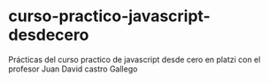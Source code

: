 # curso-practico-javascript-desdecero
Prácticas del curso practico de javascript desde cero en platzi con el profesor Juan David castro Gallego
